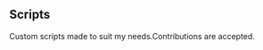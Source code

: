 ## Scripts
Custom scripts made to suit my needs.Contributions are accepted.


























































































































